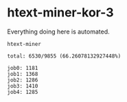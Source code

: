 # htext-miner-kor-3

Everything doing here is automated.

```
htext-miner

total: 6530/9855 (66.26078132927448%)

job0: 1181
job1: 1368
job2: 1286
job3: 1410
job4: 1285
```